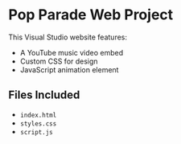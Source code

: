 # Pop Parade Web Project

This Visual Studio website features:

- A YouTube music video embed
- Custom CSS for design
- JavaScript animation element

## Files Included

- `index.html`
- `styles.css`
- `script.js`
